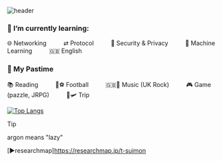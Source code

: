 ![header](https://capsule-render.vercel.app/api?type=waving&color=gradient&height=300&section=header&text=jargonargon&fontSize=50&animation=fadeIn)

### 🌱 I’m currently learning:
🌐 Networking &emsp;  &emsp; ⇄ Protocol  &emsp;  &emsp;  🔐 Security & Privacy &emsp;  &emsp; 🧮 Machine Learning &emsp; &emsp; 🇬🇧 English

### 🎉 My Pastime
📚 Reading &emsp; &emsp;  🏴󠁧󠁢󠁥󠁮󠁧󠁿⚽ Football &emsp; &emsp; 🇬🇧🎸 Music (UK Rock) &emsp; &emsp; 🎮 Game (pazzle, JRPG) &emsp; &emsp; 🚞🛩️ Trip

[![Top Langs](https://github-readme-stats.vercel.app/api/top-langs/?username=jargonargon&theme=vue-dark&show_icons=true&layout=compact)](https://github.com/jargonargon/github-readme-stats)

> [!TIP]
> argon means "lazy"

[▶researchmap]https://researchmap.jp/t-suimon
